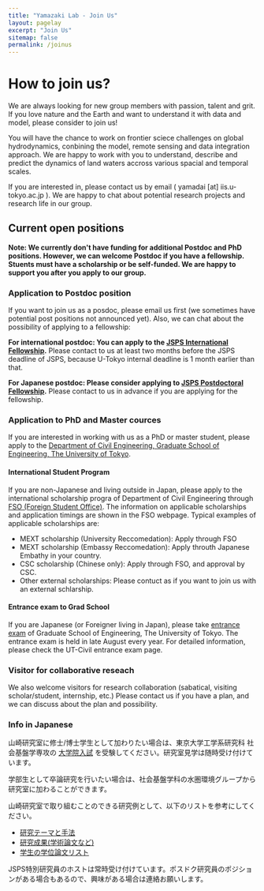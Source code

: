 ```yaml
---
title: "Yamazaki Lab - Join Us"
layout: pagelay
excerpt: "Join Us"
sitemap: false
permalink: /joinus
---
```


# How to join us?

We are always looking for new group members with passion, talent and grit. If you love nature and the Earth and want to understand it with data and model, please consider to join us!

You will have the chance to work on frontier sciece challenges on global hydrodynamics, conbining the model, remote sensing and data integration approach. We are happy to work with you to understand, describe and predict the dynamics of land waters accross various spacial and temporal scales.

If you are interested in, please contact us by email ( yamadai [at] iis.u-tokyo.ac.jp ). We are happy to chat about potential research projects and research life in our group.

## Current open positions

**Note: We currently don't have funding for additional Postdoc and PhD positions. However, we can welcome Postdoc if you have a fellowship. Stuents must have a scholarship or be self-funded. We are happy to support you after you apply to our group.**

### Application to Postdoc position

If you want to join us as a posdoc, please email us first (we sometimes have potential post positions not announced yet). Also, we can chat about the possibility of applying to a fellowship:

**For international postdoc: You can apply to the [JSPS International  Fellowship](https://www.jsps.go.jp/english/e-inv_researchers/index.html).** Please contact to us at least two months before the JSPS deadline of JSPS, because U-Tokyo internal deadline is 1 month earlier than that.

**For Japanese postdoc: Please consider applying to [JSPS Postdoctoral Fellowship](https://www.jsps.go.jp/j-pd/).** Please contact to us in advance if you are applying for the fellowship.

### Application to PhD and Master cources
If you are interested in working with us as a PhD or master student, please apply to the [Department of Civil Engineering, Graduate School of Engineering, The University of Tokyo](http://www.civil.t.u-tokyo.ac.jp/en/).

#### International Student Program

If you are non-Japanese and living outside in Japan, please apply to the international scholarship progra of Department of Civil Engineering through [FSO (Foreign Student Office)](http://www.civil.t.u-tokyo.ac.jp/en/admission/). The information on applicable scholarships and application timings are shown in the FSO webpage. Typical examples of applicable scholarships are:

- MEXT scholarship (University Reccomedation): Apply through FSO
- MEXT scholarship (Embassy Reccomedation): Apply throuth Japanese Embathy in your country.
- CSC scholarship (Chinese only): Apply through FSO, and approval by CSC.
- Other external scholarships: Please contuct as if you want to join us with an external schlarship.

#### Entrance exam to Grad School

If you are Japanese (or Foreigner living in Japan), please take [entrance exam](http://www.civil.t.u-tokyo.ac.jp/graduate_school/) of Graduate School of Engineering, The University of Tokyo. The entrance exam is held in late August every year. For detailed information, please check the UT-Civil entrance exam page.

### Visitor for collaborative reseach

We also welcome visitors for research collaboration (sabatical, visiting scholar/student, internship, etc.) Please contact us if you have a plan, and we can discuss about the plan and possibility.

### Info in Japanese

山崎研究室に修士/博士学生として加わりたい場合は、東京大学工学系研究科 社会基盤学専攻の [大学院入試](http://www.civil.t.u-tokyo.ac.jp/graduate_school/) を受験してください。研究室見学は随時受け付けています。

学部生として卒論研究を行いたい場合は、社会基盤学科の水圏環境グループから研究室に加わることができます。

山崎研究室で取り組むことのできる研究例として、以下のリストを参考にしてください。
- [研究テーマと手法](../research/)
- [研究成果(学術論文など)](../publications/)
- [学生の学位論文リスト](../student_thesis/)

JSPS特別研究員のホストは常時受け付けています。ポスドク研究員のポジションがある場合もあるので、興味がある場合は連絡お願いします。




<!--

State briefly why you are interested and attach a CV, including information about the grades you had as an undergraduate. No need for a separate cover letter or certificates. **Important**: please insert _"Application PhD"_ or _"Application Postdoc"_ in the subject line. If you are applying to a specific advertisement, note this in your email.



### Master projects for U-Tokyo students
If you are a Master student at Leiden University looking for a Master project, contact me (or any group member) per email or stop by my office.

### Bsc / Master students from elsewhere
If you are interested in pursuing a Master degree at Leiden University, see [mastersinleiden.nl](http://www.mastersinleiden.nl/programmes/physics/en/introduction). Sometimes, we take master students or summer interns if we get exceptional applicants (this usually means very good grades and a personal recommendation).

# Figure to be modified
<figure>
<img src="{{ site.url }}{{ site.baseurl }}/images/picpic/Gallery/DSC_0696.jpg" width="95%">
</figure>

-->
